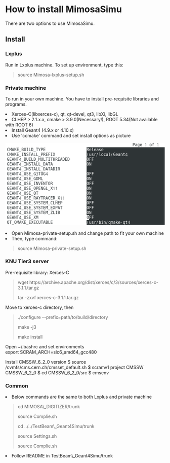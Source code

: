 How to install MimosaSimu 
=================================

There are two options to use MimosaSimu. <br>

Install
-------

### Lxplus
Run in Lxplus machine. To set up environment, type this: 
<blockquote>
<p> source Mimosa-lxplus-setup.sh</p>
</blockquote>

### Private machine
To run in your own machine. You have to install pre-requisite libraries and programs. 
<li> Xerces-C(libxerces-c), qt, qt-devel, qt3, libXi, libGL </li>
<li> CLHEP > 2.1.x.x, cmake > 3.9.0(Necessary!), ROOT 5.34(Not available with ROOT 6) </li>
<li> Install Geant4 (4.9.x or 4.10.x) </li> 
<li> Use 'ccmake' command and set install options as picture </li>

![Option](./image/screenshot.png)

<li> Open Mimosa-private-setup.sh and change path to fit your own machine</li>    
<li> Then, type command:</li>
<blockquote>
<p> source Mimosa-private-setup.sh</p>
</blockquote>

### KNU Tier3 server
Pre-requisite library: Xerces-C <br>
<blockquote>
<p> wget https://archive.apache.org/dist/xerces/c/3/sources/xerces-c-3.1.1.tar.gz </p>
<p> tar -zxvf xerces-c-3.1.1.tar.gz </p>
</blockquote>
Move to xerces-c directory, then <br>
<blockquote>
<p> ./configure --prefix=path/to/build/directory </p>
<p> make -j3 </p>
<p> make install </p>
</blockquote>

Open ~/.bashrc and set environments <br>
export SCRAM\_ARCH=slc6\_amd64\_gcc480 <br>

Install CMSSW\_6\_2\_0 version 
$ source /cvmfs/cms.cern.ch/cmsset\_default.sh
$ scramv1 project CMSSW CMSSW\_6\_2\_0
$ cd CMSSW\_6\_2\_0/src
$ cmsenv


### Common
<li> Below commands are the same to both Lxplus and private machine </li>
<blockquote>
<p> cd MIMOSA\_DIGITIZER/trunk</p>
<p> source Complie.sh</p>
<p> cd ../../TestBeam\_Geant4Simu/trunk</p>
<p> source Settings.sh</p>
<p> source Complie.sh</p>
</blockquote>

<li> Follow README in TestBeam\_Geant4Simu/trunk</li>


